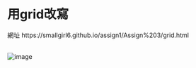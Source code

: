 <h1>用grid改寫</h1>
網址 https://smallgirl6.github.io/assign1/Assign%203/grid.html

</br>
</br>

![image](https://user-images.githubusercontent.com/111422800/200537796-659f2c4e-928c-4f05-a68f-512333ea87cb.png)
